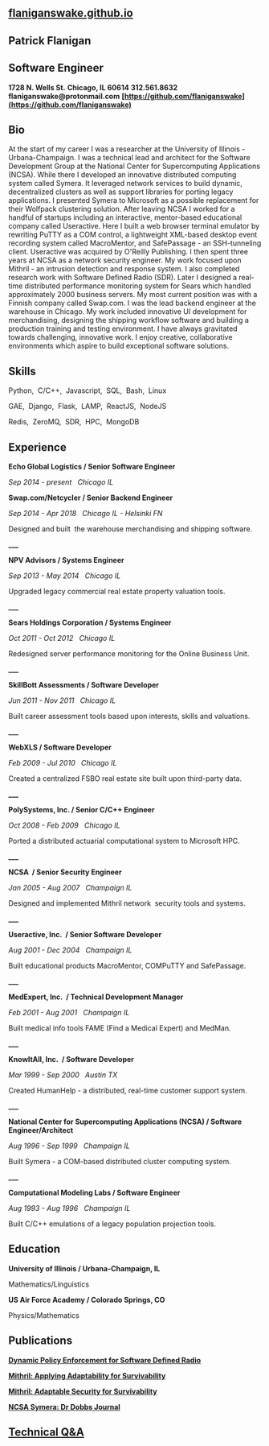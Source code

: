 ## [flaniganswake.github.io](https://flaniganswake.github.io/)

## Patrick Flanigan
## Software Engineer
__1728 N. Wells St.__
__Chicago, IL 60614__
__312.561.8632__
__flaniganswake@protonmail.com__
__[https://github.com/flaniganswake](https://github.com/flaniganswake)__

## Bio

At the start of my career I was a researcher at the University of Illinois - Urbana-Champaign. I was a technical lead and architect for the Software Development Group at the National Center for Supercomputing Applications (NCSA). While there I developed an innovative distributed computing system called Symera. It leveraged network services to build dynamic, decentralized clusters as well as support libraries for porting legacy applications. I presented Symera to Microsoft as a possible replacement for their Wolfpack clustering solution. After leaving NCSA I worked for a handful of startups including an interactive, mentor-based educational company called Useractive. Here I built a web browser terminal emulator by rewriting PuTTY as a COM control, a lightweight XML-based desktop event recording system called MacroMentor, and SafePassage - an SSH-tunneling client. Useractive was acquired by O'Reilly Publishing. I then spent three years at NCSA as a network security engineer. My work focused upon Mithril - an intrusion detection and response system. I also completed research work with Software Defined Radio (SDR). Later I designed a real-time distributed performance monitoring system for Sears which handled approximately 2000 business servers. My most current position was with a Finnish company called Swap.com. I was the lead backend engineer at the warehouse in Chicago. My work included innovative UI development for merchandising, designing the shipping workflow software and building a production training and testing environment. I have always gravitated towards challenging, innovative work. I enjoy creative, collaborative environments which aspire to build exceptional software solutions.

## Skills

Python,&nbsp;&nbsp;C/C++,&nbsp;&nbsp;Javascript,&nbsp;&nbsp;SQL,&nbsp;&nbsp;Bash,&nbsp;&nbsp;Linux

GAE,&nbsp;&nbsp;Django,&nbsp;&nbsp;Flask,&nbsp;&nbsp;LAMP,&nbsp;&nbsp;ReactJS,&nbsp;&nbsp;NodeJS

Redis,&nbsp;&nbsp;ZeroMQ,&nbsp;&nbsp;SDR,&nbsp;&nbsp;HPC,&nbsp;&nbsp;MongoDB


## Experience

__Echo Global Logistics / Senior Software Engineer__

*Sep 2014 - present   Chicago IL*

__Swap.com/Netcycler / Senior Backend Engineer__

*Sep 2014 - Apr 2018   Chicago IL - Helsinki FN*

Designed and built  the warehouse merchandising and shipping software.

**___**

__NPV Advisors / Systems Engineer__

*Sep 2013 - May 2014   Chicago IL*

Upgraded legacy commercial real estate property valuation tools.

**___**

__Sears Holdings Corporation / Systems Engineer__

*Oct 2011 - Oct 2012   Chicago IL*

Redesigned server performance monitoring for the Online Business Unit.

**___**

__SkillBott Assessments / Software Developer__

*Jun 2011 - Nov 2011   Chicago IL*

Built career assessment tools based upon interests, skills and valuations.

**___**

__WebXLS / Software Developer__

*Feb 2009 - Jul 2010   Chicago IL*

Created a centralized FSBO real estate site built upon third-party data.

**___**

__PolySystems, Inc. / Senior C/C++ Engineer__

*Oct 2008 - Feb 2009   Chicago IL*

Ported a distributed actuarial computational system to Microsoft HPC.

**___**

__NCSA  / Senior Security Engineer__

*Jan 2005 - Aug 2007   Champaign IL*

Designed and implemented Mithril network  security tools and systems.

**___**

__Useractive, Inc.  / Senior Software Developer__

*Aug 2001 - Dec 2004   Champaign IL*

Built educational products MacroMentor, COMPuTTY and SafePassage.

**___**

__MedExpert, Inc.  / Technical Development Manager__

*Feb 2001 - Aug 2001   Champaign IL*

Built medical info tools FAME (Find a Medical Expert) and MedMan.

**___**

__KnowItAll, Inc.  / Software Developer__

*Mar 1999 - Sep 2000   Austin TX*

Created HumanHelp - a distributed, real-time customer support system.

**___**

__National Center for Supercomputing Applications (NCSA) /
Software Engineer/Architect__

*Aug 1996 - Sep 1999   Champaign IL*

Built Symera - a COM-based distributed cluster computing system.

**___**

__Computational Modeling Labs / Software Engineer__

*Aug 1993 - Aug 1996   Champaign IL*

Built C/C++ emulations of a legacy population projection tools.

## Education

__University of Illinois / Urbana-Champaign, IL__

Mathematics/Linguistics

__US Air Force Academy / Colorado Springs, CO__

Physics/Mathematics

## Publications

__[Dynamic Policy Enforcement for Software Defined Radio](https://pdfs.semanticscholar.org/6107/44b0613ea31091daa9bf2b7f0361835fa1e1.pdf)__

__[Mithril: Applying Adaptability for Survivability](http://www.ncsa.illinois.edu/People/hkhurana/WENS06.pdf)__

__[Mithril: Adaptable Security for Survivability](https://ieeexplore.ieee.org/document/4198820)__

__[NCSA Symera: Dr Dobbs Journal](http://www.drdobbs.com/windows/ncsa-symera/184410711)__

## [Technical Q&A](https://github.com/flaniganswake/flaniganswake.github.io/blob/master/QA.md)